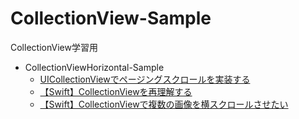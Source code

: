 # CollectionView-Sample
CollectionView学習用
- CollectionViewHorizontal-Sample 
  - [UICollectionViewでページングスクロールを実装する](https://techlife.cookpad.com/entry/2019/08/16/090000)
  - [【Swift】CollectionViewを再理解する](https://qiita.com/shiz/items/2e9771fe56e39544ff3e)
  - [【Swift】CollectionViewで複数の画像を横スクロールさせたい](https://chu-bura.hateblo.jp/entry/swift/20190615)

